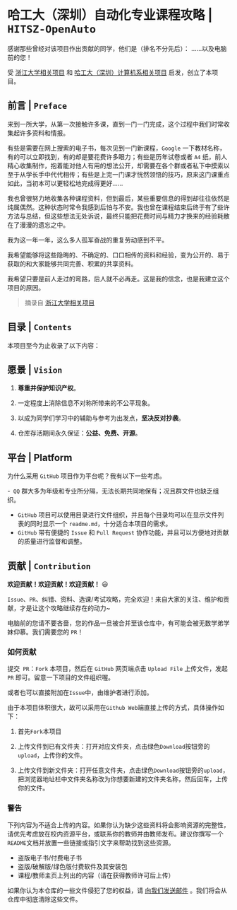 # 哈工大（深圳）自动化专业课程攻略 | `HITSZ-OpenAuto`

感谢那些曾经对该项目作出贡献的同学，他们是（排名不分先后）：
……以及电脑前的您！

受 [浙江大学相关项目](https://github.com/QSCTech/zju-icicles) 和 [哈工大（深圳）计算机系相关项目](https://github.com/hewei2001/HITSZ-OpenCS) 启发，创立了本项目。

## 前言 | `Preface`

来到一所大学，从第一次接触许多课，直到一门一门完成，这个过程中我们时常收集起许多资料和情报。

有些是需要在网上搜索的电子书，每次见到一门新课程，`Google` 一下教材名称，有的可以立即找到，有的却是要花费许多眼力；有些是历年试卷或者 `A4` 纸，前人精心收集制作，抱着能对他人有用的想法公开，却需要在各个群或者私下中摸索以至于从学长手中代代相传；有些是上完一门课才恍然领悟的技巧，原来这门课重点如此，当初本可以更轻松地完成得更好……

我也曾很努力地收集各种课程资料，但到最后，某些重要信息的得到却往往依然是纯属偶然。这种状态时常令我感到后怕与不安。我也曾在课程结束后终于有了些许方法与总结，但这些想法无处诉说，最终只能把花费时间与精力才换来的经验耗散在了漫漫的遗忘之中。

我为这一年一年，这么多人孤军奋战的重复劳动感到不平。

我希望能够将这些隐晦的、不确定的、口口相传的资料和经验，变为公开的、易于获取的和大家能够共同完善、积累的共享资料。

我希望只要是前人走过的弯路，后人就不必再走。这是我的信念，也是我建立这个项目的原因。

>摘录自 [浙江大学相关项目](https://github.com/QSCTech/zju-icicles)

## 目录 | `Contents`

本项目至今为止收录了以下内容：


## 愿景 | `Vision`

1. **尊重并保护知识产权**。

2. 一定程度上消除信息不对称所带来的不公平现象。
   
3. 以成为同学们学习中的辅助与参考为出发点，**坚决反对抄袭**。
   
4. 仓库存活期间永久保证：**公益、免费、开源**。

## 平台 | Platform

为什么采用 `GitHub` 项目作为平台呢？我有以下一些考虑。

-` QQ` 群大多为年级和专业所分隔，无法长期共同地保有；况且群文件也缺乏组织。
- `GitHub` 项目可以使用目录进行文件组织，并且每个目录均可以在显示文件列表的同时显示一个 `readme.md`，十分适合本项目的需求。
- `GitHub` 带有便捷的 `Issue` 和 `Pull Request` 协作功能，并且可以方便地对贡献的质量进行监督和调整。

## 贡献 | `Contribution`

**欢迎贡献！欢迎贡献！欢迎贡献！** 😃

`Issue`、`PR`、纠错、资料、选课/考试攻略，完全欢迎！来自大家的关注、维护和贡献，才是让这个攻略继续存在的动力~

电脑前的您请不要吝啬，您的作品一旦被合并至该仓库中，有可能会被无数学弟学妹仰慕。我们需要您的 `PR`！

### 如何贡献
提交` PR`：`Fork` 本项目，然后在 `GitHub` 网页端点击 `Upload File` 上传文件，发起` PR` 即可。留意一下项目的文件组织喔。

或者也可以直接附加在`Issue`中，由维护者进行添加。

由于本项目体积很大，故可以采用在`Github Web`端直接上传的方式，具体操作如下：

1. 首先`Fork`本项目

2. 上传文件到已有文件夹：打开对应文件夹，点击绿色`Download`按钮旁的`upload`，上传你的文件。

3. 上传文件到新文件夹：打开任意文件夹，点击绿色`Download`按钮旁的`upload`，把浏览器地址栏中文件夹名称改为你想要新建的文件夹名称，然后回车，上传你的文件。

### 警告
下列内容为不适合上传的内容。如果你认为缺少这些资料将会影响资源的完整性，请优先考虑放在校内资源平台，或联系你的教师并由教师发布。建议你撰写一个`README`文档并放置一些链接或指引文字来帮助找到这些资源。

- 盗版电子书/付费电子书
- 盗版/破解版/绿色版付费软件及其安装包
- 课程/教师主页上列出的内容（请在获得教师许可后上传）

如果你认为本仓库的一些文件侵犯了您的权益，请 [向我们发送邮件](mh.li298@foxmail.com) 。我们将会从仓库中彻底清除这些文件。